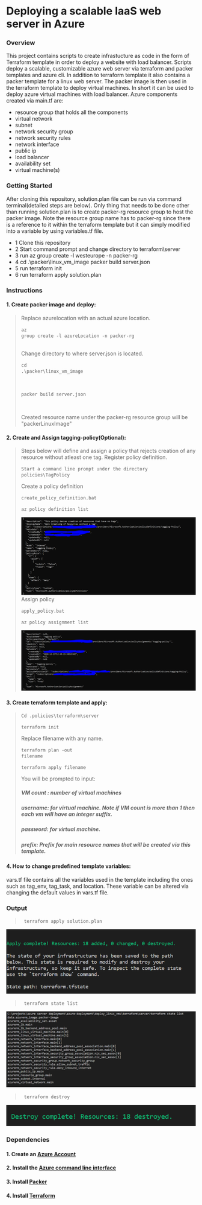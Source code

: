 # Deploying a scalable IaaS web server in Azure
### Overview
This project contains scripts to create infrastucture as code in the form of Terraform template in order to deploy a website with load balancer. Scripts deploy a scalable, customizable azure web server via terraform and packer templates and azure cli. In addition to terraform template it also contains a packer template for a linux web server. The packer image is then used in the terraform template to deploy virtual machines.
In short it can be used to deploy azure virtual machines with load balancer.
Azure components created via main.tf are:
*  resource group that holds all the components
*  virtual network
*  subnet
*  network security group
*  network security rules
*  network interface
*  public ip
*  load balancer
*  availability set
*  virtual machine(s)


### Getting Started
After cloning this repository, solution.plan file can be run via command terminal(detailed steps are below). Only thing that needs to be done other than running solution.plan is to create packer-rg resource group to host the packer image. Note the resource group name has to packer-rg since there is a reference to it within the terraform template but it can simply modified into a variable by using variables.tf file. 
* 1 Clone this repository
* 2 Start command prompt and change directory to terraform\server
* 3 run az group create -l westeurope -n packer-rg
* 4 cd .\packer\linux_vm_image packer build server.json
* 5 run terraform init 
* 6 run terraform apply solution.plan

### Instructions
#### 1. Create packer image and deploy:
>Replace azurelocation with an actual azure location. <pre><code>az group create -l azureLocation -n packer-rg </code></pre> <br/>
>Change directory to where server.json is located. <pre><code>cd .\packer\linux_vm_image</code> </pre> <br/>
><pre><code>packer build server.json </code></pre> <br/>
>Created resource name under the packer-rg resource group will be "packerLinuxImage"
#### 2. Create and Assign tagging-policy(Optional): </li>
> Steps below will define and assign a policy that rejects creation of any resource without atleast one tag.
>Register policy definition.  <pre><code>Start a command line prompt under the directory policies\TagPolicy</code> </pre> 
> Create a policy definition <pre><code>create_policy_definition.bat</code></pre>
> <pre><code>az policy definition list</code></pre> 
> ![Policy definition](https://github.com/sonercand/azure-deployment/blob/project1/tagging_policy_definition.PNG "Created Azure Policy definition")
> Assign policy <pre><code>apply_policy.bat</code></pre> 
> <pre><code>az policy assignment list</code></pre> 
> ![Policy assignment](https://github.com/sonercand/azure-deployment/blob/project1/tagging_policy_assignment.PNG "Created Azure Policy assignment")
#### 3. Create terraform template and apply:
><pre><code>Cd .policies\terraform\server</code></pre> 
><pre><code>terraform init</code></pre> 
>Replace filename with any name.<pre><code>terraform plan -out filename </code></pre> 
><pre><code>terraform apply filename</code></pre> 
>You will be prompted to input:
> ##### VM count : number of virtual machines
> ##### username: for virtual machine. Note if VM count is more than 1 then each vm will have an integer suffix.
> ##### password: for virtual machine.
> ##### prefix: Prefix for main resource names that will be created via this template.
#### 4. How to change predefined template variables:
<p>vars.tf file contains all the variables used in the template including the ones such as tag_env, tag_task, and location. These variable can be altered via changing the default values in vars.tf file.
</p>

### Output

><pre><code> terraform apply solution.plan </code></pre> 
![Apply solution plan](https://github.com/sonercand/azure-deployment/blob/project1/terraform_apply.PNG "Apply Solution.plan")
><pre><code> terraform state list   </code></pre> 
![Statelist](https://github.com/sonercand/azure-deployment/blob/project1/terraform_state_list.PNG "Statelist")
><pre><code> terraform destroy    </code></pre> 
![Destroy](https://github.com/sonercand/azure-deployment/blob/project1/terraform_destroy.PNG "Destroy")

### Dependencies
#### 1. Create an [Azure Account](https://portal.azure.com) 
#### 2. Install the [Azure command line interface](https://docs.microsoft.com/en-us/cli/azure/install-azure-cli?view=azure-cli-latest)
#### 3. Install [Packer](https://www.packer.io/downloads)
#### 4. Install [Terraform](https://www.terraform.io/downloads.html)
